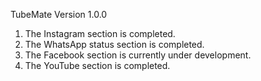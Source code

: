 TubeMate Version 1.0.0

1. The Instagram section is completed.
2. The WhatsApp status section is completed.
3. The Facebook section is currently under development.
4. The YouTube section is completed.
